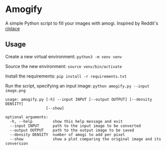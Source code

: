 # Amogify
A simple Python script to fill your images with amogi. Inspired by Reddit's [r/place](reddit.com/r/place)

## Usage
Create a new virtual environment:
`python3 -m venv venv`

Source the new environment:
`source venv/bin/activate`

Install the requirements:
`pip install -r requirements.txt`

Run the script, specifying an input image:
`python amogify.py --input image.png`

```
usage: amogify.py [-h] --input INPUT [--output OUTPUT] [--density DENSITY]
                  [--show]

optional arguments:
  -h, --help         show this help message and exit
  --input INPUT      path to the input image to be converted
  --output OUTPUT    path to the output image to be saved
  --density DENSITY  number of amogi to add per pixel
  --show             show a plot comparing the original image and its conversion
```
